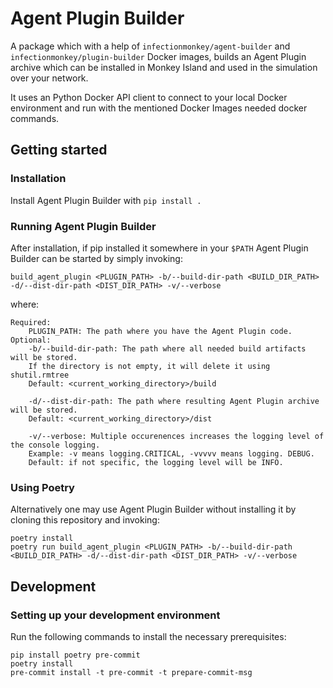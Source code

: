 # Agent Plugin Builder

A package which with a help of `infectionmonkey/agent-builder` and `infectionmonkey/plugin-builder`
Docker images, builds an Agent Plugin archive which can be installed in Monkey Island and
used in the simulation over your network.

It uses an Python Docker API client to connect to your local Docker environment and
run with the mentioned Docker Images needed docker commands.

## Getting started

### Installation

Install Agent Plugin Builder with `pip install .`

### Running Agent Plugin Builder

After installation, if pip installed it somewhere in your `$PATH` Agent Plugin Builder
can be started by simply invoking:

    build_agent_plugin <PLUGIN_PATH> -b/--build-dir-path <BUILD_DIR_PATH> -d/--dist-dir-path <DIST_DIR_PATH> -v/--verbose

where:

    Required:
        PLUGIN_PATH: The path where you have the Agent Plugin code.
    Optional:
        -b/--build-dir-path: The path where all needed build artifacts will be stored.
        If the directory is not empty, it will delete it using shutil.rmtree
        Default: <current_working_directory>/build

        -d/--dist-dir-path: The path where resulting Agent Plugin archive will be stored.
        Default: <current_working_directory>/dist

        -v/--verbose: Multiple occurenences increases the logging level of the console logging.
        Example: -v means logging.CRITICAL, -vvvvv means logging. DEBUG.
        Default: if not specific, the logging level will be INFO.

### Using Poetry

Alternatively one may use Agent Plugin Builder without installing it by
cloning this repository and invoking:

    poetry install
    poetry run build_agent_plugin <PLUGIN_PATH> -b/--build-dir-path <BUILD_DIR_PATH> -d/--dist-dir-path <DIST_DIR_PATH> -v/--verbose

## Development

### Setting up your development environment

Run the following commands to install the necessary prerequisites:

    pip install poetry pre-commit
    poetry install
    pre-commit install -t pre-commit -t prepare-commit-msg
